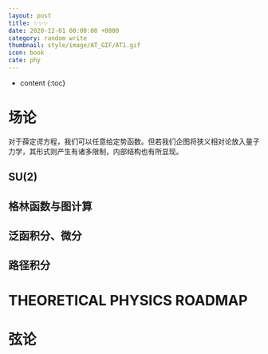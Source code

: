 ```yaml
---
layout: post
title: ✨✨✨
date: 2020-12-01 00:00:00 +0800
category: random write
thumbnail: style/image/AT_GIF/AT1.gif
icon: book
cate: phy
---
```


* content
{:toc}



# 场论

对于薛定谔方程，我们可以任意给定势函数。但若我们企图将狭义相对论放入量子力学，其形式则产生有诸多限制，内部结构也有所显现。

## SU(2)

## 格林函数与图计算


## 泛函积分、微分



## 路径积分




# THEORETICAL PHYSICS ROADMAP



# 弦论





